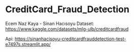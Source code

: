# CreditCard_Fraud_Detection

Ecem Naz Kaya  -  Sinan Hacısoyu
Dataset: https://www.kaggle.com/datasets/mlg-ulb/creditcardfraud

Api: https://sinanhacisoyu-creditcardfrauddetection-test-e7497s.streamlit.app/

